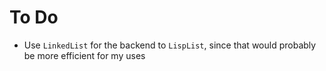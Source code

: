 To Do
=====

 * Use `LinkedList` for the backend to `LispList`, since that would
   probably be more efficient for my uses
